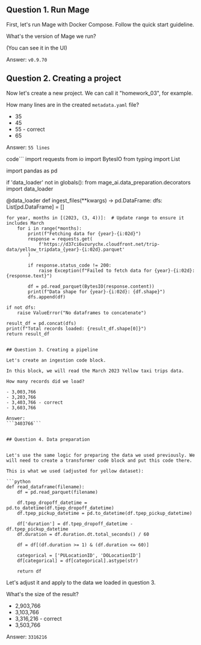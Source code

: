
## Question 1. Run Mage

First, let's run Mage with Docker Compose. Follow the quick start guideline. 

What's the version of Mage we run? 

(You can see it in the UI)

Answer:
```v0.9.70```

## Question 2. Creating a project

Now let's create a new project. We can call it "homework_03", for example.

How many lines are in the created `metadata.yaml` file? 

- 35
- 45
- 55 - correct
- 65

Answer:
```55 lines```

code```
import requests
from io import BytesIO
from typing import List

import pandas as pd

if 'data_loader' not in globals():
    from mage_ai.data_preparation.decorators import data_loader


@data_loader
def ingest_files(**kwargs) -> pd.DataFrame:
    dfs: List[pd.DataFrame] = []

    for year, months in [(2023, (3, 4))]:  # Update range to ensure it includes March
        for i in range(*months):
            print(f"Fetching data for {year}-{i:02d}")
            response = requests.get(
                f'https://d37ci6vzurychx.cloudfront.net/trip-data/yellow_tripdata_{year}-{i:02d}.parquet'
            )

            if response.status_code != 200:
                raise Exception(f"Failed to fetch data for {year}-{i:02d}: {response.text}")

            df = pd.read_parquet(BytesIO(response.content))
            print(f"Data shape for {year}-{i:02d}: {df.shape}")
            dfs.append(df)

    if not dfs:
        raise ValueError("No dataframes to concatenate")

    result_df = pd.concat(dfs)
    print(f"Total records loaded: {result_df.shape[0]}")
    return result_df
```

## Question 3. Creating a pipeline

Let's create an ingestion code block.

In this block, we will read the March 2023 Yellow taxi trips data.

How many records did we load? 

- 3,003,766
- 3,203,766
- 3,403,766 - correct
- 3,603,766

Answer:
```3403766```


## Question 4. Data preparation


Let's use the same logic for preparing the data we used previously. We will need to create a transformer code block and put this code there.

This is what we used (adjusted for yellow dataset):

```python
def read_dataframe(filename):
    df = pd.read_parquet(filename)

    df.tpep_dropoff_datetime = pd.to_datetime(df.tpep_dropoff_datetime)
    df.tpep_pickup_datetime = pd.to_datetime(df.tpep_pickup_datetime)

    df['duration'] = df.tpep_dropoff_datetime - df.tpep_pickup_datetime
    df.duration = df.duration.dt.total_seconds() / 60

    df = df[(df.duration >= 1) & (df.duration <= 60)]

    categorical = ['PULocationID', 'DOLocationID']
    df[categorical] = df[categorical].astype(str)
    
    return df
```

Let's adjust it and apply to the data we loaded in question 3. 

What's the size of the result? 


- 2,903,766
- 3,103,766
- 3,316,216 - correct
- 3,503,766


Answer:
```3316216```
